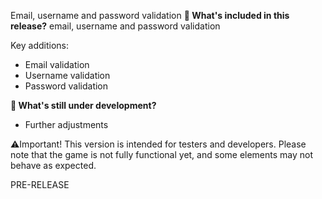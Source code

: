 Email, username and password validation
**🔧 What's included in this release?**
email, username and password validation

Key additions: 
- Email validation
- Username validation
- Password validation

**🚧 What's still under development?**
- Further adjustments

⚠️Important! This version is intended for testers and developers. Please note that the game is not fully functional yet, and some elements may not behave as expected.

PRE-RELEASE
